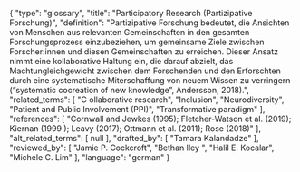 {
    "type": "glossary",
    "title": "Participatory Research (Partizipative Forschung)",
    "definition": "Partizipative Forschung bedeutet, die Ansichten von Menschen aus relevanten Gemeinschaften in den gesamten Forschungsprozess einzubeziehen, um gemeinsame Ziele zwischen Forscher:innen und diesen Gemeinschaften zu erreichen. Dieser Ansatz nimmt eine kollaborative Haltung ein, die darauf abzielt, das Machtungleichgewicht zwischen dem Forschenden und den Erforschten durch eine systematische Miterschaffung von neuem Wissen zu verringern (“systematic cocreation of new knowledge”, Andersson, 2018).",
    "related_terms": [
        "C ollaborative research",
        "Inclusion",
        "Neurodiversity",
        "Patient and Public Involvement (PPI)",
        "Transformative paradigm"
    ],
    "references": [
        "Cornwall and Jewkes (1995); Fletcher-Watson et al. (2019); Kiernan (1999 ); Leavy (2017); Ottmann et al. (2011); Rose (2018)"
    ],
    "alt_related_terms": [
        null
    ],
    "drafted_by": [
        "Tamara Kalandadze"
    ],
    "reviewed_by": [
        "Jamie P. Cockcroft",
        "Bethan Iley ",
        "Halil E. Kocalar",
        "Michele C. Lim"
    ],
    "language": "german"
}
